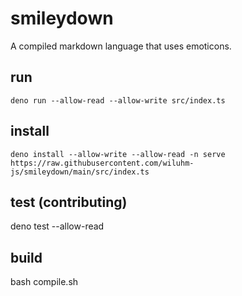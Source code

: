 # smileydown

A compiled markdown language that uses emoticons.

## run

`deno run --allow-read --allow-write src/index.ts`

## install

`deno install --allow-write --allow-read -n serve https://raw.githubusercontent.com/wiluhm-js/smileydown/main/src/index.ts`

## test (contributing)

deno test --allow-read

## build

bash compile.sh
